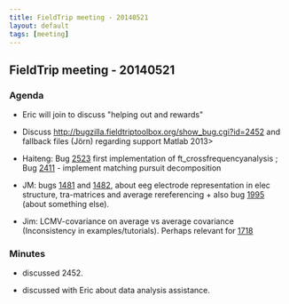 ```yaml
---
title: FieldTrip meeting - 20140521
layout: default
tags: [meeting]
---
```


## FieldTrip meeting - 20140521

### Agenda

*  Eric will join to discuss "helping out and rewards"

*  Discuss http://bugzilla.fieldtriptoolbox.org/show_bug.cgi?id=2452 and fallback files (Jörn) regarding support Matlab 2013> 

*  Haiteng: Bug [2523](http://bugzilla.fieldtriptoolbox.org/show_bug.cgi?id=2523)  first implementation of ft_crossfrequencyanalysis ; Bug [2411](http://bugzilla.fieldtriptoolbox.org/show_bug.cgi?id=2411) - implement matching pursuit decomposition

*  JM: bugs [1481](http://bugzilla.fieldtriptoolbox.org/show_bug.cgi?id=1481) and [1482](http://bugzilla.fieldtriptoolbox.org/show_bug.cgi?id=1482), about eeg electrode representation in elec structure, tra-matrices and average rereferencing + also bug [1995](http://bugzilla.fieldtriptoolbox.org/show_bug.cgi?id=1995) (about something else).

*  Jim: LCMV-covariance on average vs average covariance (Inconsistency in examples/tutorials). Perhaps relevant for [1718](http://bugzilla.fieldtriptoolbox.org/show_bug.cgi?id=1718)

### Minutes

*  discussed 2452.

*  discussed with Eric about data analysis assistance. 
 


